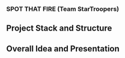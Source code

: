 ### SPOT THAT FIRE (Team StarTroopers) ###

## Project Stack and Structure ##

## Overall Idea and Presentation ##
